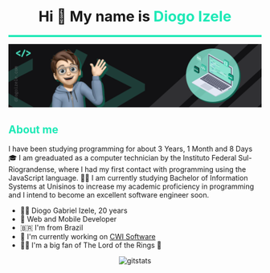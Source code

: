 

<h1 align="center" style="font-size: 1.8rem">Hi 👋 My name is <span style="color: #1DE9B6">Diogo Izele</span></h1>

<hr style="display: block; height: 0px; border-top: 4px solid #1DE9B6;"/>
<img alt="cover" src="./src/resources/images/cover.png">


<h2 style="font-size: 1.5em; font-weight: bold; color: #1DE9B6;"> About me </h2>

I have been studying programming for about 3 Years, 1 Month and 8 Days 🎓 I am greaduated as a computer technician by the Instituto Federal Sul-Riograndense, where I had my first contact with programming using the JavaScript language. 👨‍💻 I am currently studying Bachelor of Information Systems at Unisinos to increase my academic proficiency in programming and I intend to become an excellent software engineer soon.

- 🧑‍💻 Diogo Gabriel Izele, 20 years
- 📱 Web and Mobile Developer
- 🇧🇷  I'm from Brazil
- 🚀  I'm currently working on [CWI Software](http://www.cwi.com.br/)
-  🧝‍♂️  I'm a big fan of The Lord of the Rings 💍

<!-- <h2 style="font-size: 1.5em; font-weight: bold; color: #1DE9B6;"> My recent works </h2>
<div style="display: grid; grid-template-columns: repeat(2, 1fr); grid-gap: 1rem;">
<a href="https://github.com/diogoizele/calendar-cli">
    <img src="https://github-readme-stats.vercel.app/api/pin/?username=diogoizele&theme=vue-dark&repo=calendar-cli"/>
  </a>
<a href="https://github.com/diogoizele/learn-c">
    <img src="https://github-readme-stats.vercel.app/api/pin/?username=diogoizele&theme=vue-dark&repo=learn-c"/>
  </a>
<a href="https://github.com/diogoizele/data-structure">
    <img src="https://github-readme-stats.vercel.app/api/pin/?username=diogoizele&theme=vue-dark&repo=data-structure"/>
  </a>
<a href="https://github.com/diogoizele/diogoizele">
    <img src="https://github-readme-stats.vercel.app/api/pin/?username=diogoizele&theme=vue-dark&repo=diogoizele"/>
  </a>
<a href="https://github.com/diogoizele/gofinance">
    <img src="https://github-readme-stats.vercel.app/api/pin/?username=diogoizele&theme=vue-dark&repo=gofinance"/>
  </a>
<a href="https://github.com/diogoizele/ignite-template-react-native-todos">
    <img src="https://github-readme-stats.vercel.app/api/pin/?username=diogoizele&theme=vue-dark&repo=ignite-template-react-native-todos"/>
  </a>
</div> -->

<div  align=center >
<img alt=gitstats src="https://github-readme-stats.vercel.app/api/top-langs/?username=diogoizele&langs_count=10&layout=compact&theme=vue-dark"/>
</div>
